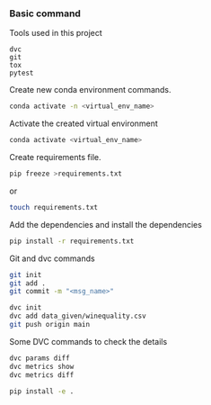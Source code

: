 ### Basic command 
 Tools used in this project
```
dvc
git
tox
pytest
```

Create new conda environment commands.
```bash
conda activate -n <virtual_env_name>
```

Activate the created virtual environment
```bash
conda activate <virtual_env_name>
```

Create requirements file.
```bash
pip freeze >requirements.txt
```
or
```bash
touch requirements.txt
```

Add the dependencies and install the dependencies
```bash
pip install -r requirements.txt
```

Git and dvc commands

```bash
git init
git add .
git commit -m "<msg_name>"

dvc init
dvc add data_given/winequality.csv
git push origin main
```

Some DVC commands to check the details
```bash
dvc params diff
dvc metrics show
dvc metrics diff
```

```bash
pip install -e .
```


